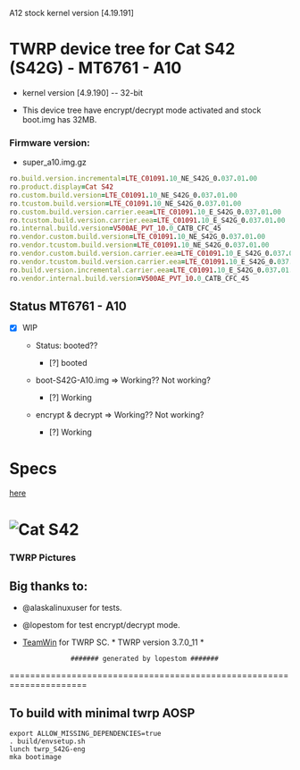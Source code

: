 A12 stock
kernel version [4.19.191]

# TWRP device tree for Cat S42 (S42G) - MT6761 - A10
 - kernel version [4.9.190] -- 32-bit

 - This device tree have encrypt/decrypt mode activated and stock boot.img has 32MB.

### Firmware version: 
- super_a10.img.gz
```ruby
ro.build.version.incremental=LTE_C01091.10_NE_S42G_0.037.01.00
ro.product.display=Cat S42
ro.custom.build.version=LTE_C01091.10_NE_S42G_0.037.01.00
ro.tcustom.build.version=LTE_C01091.10_NE_S42G_0.037.01.00
ro.custom.build.version.carrier.eea=LTE_C01091.10_E_S42G_0.037.01.00
ro.tcustom.build.version.carrier.eea=LTE_C01091.10_E_S42G_0.037.01.00
ro.internal.build.version=V500AE_PVT_10.0_CATB_CFC_45
ro.vendor.custom.build.version=LTE_C01091.10_NE_S42G_0.037.01.00
ro.vendor.tcustom.build.version=LTE_C01091.10_NE_S42G_0.037.01.00
ro.vendor.custom.build.version.carrier.eea=LTE_C01091.10_E_S42G_0.037.01.00
ro.vendor.tcustom.build.version.carrier.eea=LTE_C01091.10_E_S42G_0.037.01.00
ro.build.version.incremental.carrier.eea=LTE_C01091.10_E_S42G_0.037.01.00
ro.vendor.internal.build.version=V500AE_PVT_10.0_CATB_CFC_45
```

## Status MT6761 - A10
- [X] WIP
  - Status: booted??
    - [?] booted

  - boot-S42G-A10.img => Working?? Not working?
    - [?] Working
  
  - encrypt & decrypt => Working?? Not working?
    - [?] Working
  

# Specs
[here](https://www.gsmarena.com/cat_s42-10029.php)

![Cat S42](https://fdn2.gsmarena.com/vv/pics/cat/cat-s32.jpg)
===================================================================== 

### TWRP Pictures


## Big thanks to:
- @alaskalinuxuser for tests.
- @lopestom for test encrypt/decrypt mode.
- [TeamWin](https://github.com/TeamWin) for TWRP SC.
\* TWRP version 3.7.0_11 *

                  ####### generated by lopestom #######
===================================================================== 

## To build with minimal twrp AOSP
```
export ALLOW_MISSING_DEPENDENCIES=true
. build/envsetup.sh
lunch twrp_S42G-eng
mka bootimage
```
